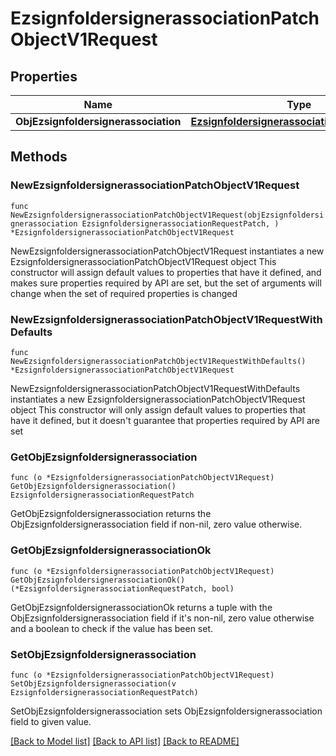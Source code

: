 # EzsignfoldersignerassociationPatchObjectV1Request

## Properties

Name | Type | Description | Notes
------------ | ------------- | ------------- | -------------
**ObjEzsignfoldersignerassociation** | [**EzsignfoldersignerassociationRequestPatch**](EzsignfoldersignerassociationRequestPatch.md) |  | 

## Methods

### NewEzsignfoldersignerassociationPatchObjectV1Request

`func NewEzsignfoldersignerassociationPatchObjectV1Request(objEzsignfoldersignerassociation EzsignfoldersignerassociationRequestPatch, ) *EzsignfoldersignerassociationPatchObjectV1Request`

NewEzsignfoldersignerassociationPatchObjectV1Request instantiates a new EzsignfoldersignerassociationPatchObjectV1Request object
This constructor will assign default values to properties that have it defined,
and makes sure properties required by API are set, but the set of arguments
will change when the set of required properties is changed

### NewEzsignfoldersignerassociationPatchObjectV1RequestWithDefaults

`func NewEzsignfoldersignerassociationPatchObjectV1RequestWithDefaults() *EzsignfoldersignerassociationPatchObjectV1Request`

NewEzsignfoldersignerassociationPatchObjectV1RequestWithDefaults instantiates a new EzsignfoldersignerassociationPatchObjectV1Request object
This constructor will only assign default values to properties that have it defined,
but it doesn't guarantee that properties required by API are set

### GetObjEzsignfoldersignerassociation

`func (o *EzsignfoldersignerassociationPatchObjectV1Request) GetObjEzsignfoldersignerassociation() EzsignfoldersignerassociationRequestPatch`

GetObjEzsignfoldersignerassociation returns the ObjEzsignfoldersignerassociation field if non-nil, zero value otherwise.

### GetObjEzsignfoldersignerassociationOk

`func (o *EzsignfoldersignerassociationPatchObjectV1Request) GetObjEzsignfoldersignerassociationOk() (*EzsignfoldersignerassociationRequestPatch, bool)`

GetObjEzsignfoldersignerassociationOk returns a tuple with the ObjEzsignfoldersignerassociation field if it's non-nil, zero value otherwise
and a boolean to check if the value has been set.

### SetObjEzsignfoldersignerassociation

`func (o *EzsignfoldersignerassociationPatchObjectV1Request) SetObjEzsignfoldersignerassociation(v EzsignfoldersignerassociationRequestPatch)`

SetObjEzsignfoldersignerassociation sets ObjEzsignfoldersignerassociation field to given value.



[[Back to Model list]](../README.md#documentation-for-models) [[Back to API list]](../README.md#documentation-for-api-endpoints) [[Back to README]](../README.md)


